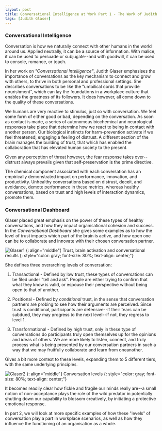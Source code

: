 ```yaml
---
layout: post
title: Conversational Intelligence at Work Part 1 - The Work of Judith Glaser
tags: [Judith Glaser]
---
```


### Conversational Intelligence

Conversation is how we naturally connect with other humans in the world around us. Applied neutrally, it can be a source of information. With malice, it can be used to persuade or subjugate--and with goodwill, it can be used to console, romance, or teach.

In her work on *"Conversational Intelligence"*, Judith Glaser emphasises the importance of conversations as the key mechanism to connect and grow with others, to thrive in both personal and professional settings. She describes conversations to be like the "umbilical cords that provide nourishment", which can lay the foundations in a workplace culture that enables the greatness of its followers. It does however, all come down to the quality of these conversations.

We humans are very reactive to stimulus, just so with conversation. We feel some form of either good or bad, depending on the conversation. As soon as contact is made, a series of autonomous biochemical and neurological responses take place that determine how we react to being in contact with another person. Our biological instincts for harm-prevention activate if we feel threatened, engaging a feeling of distrust. A different section of the brain manages the building of trust, that which has enabled the collaboration that has elevated human society to the present.

Given any perception of threat however, the fear response takes over--distrust always prevails given that self-preservation is the prime directive.

The chemical component associated with each conversation has an empirically demonstrated impact on performance, innovation, and productivity. Unhealthy conversations based on distrust, deceit, and avoidance, demote performance in these metrics, whereas healthy conversations, based on trust and high levels of interaction dynamics, promote them.

### Conversational Dashboard

Glaser placed great emphasis on the power of these types of healthy conversations, and how they impact organisational cohesion and success. In the *Conversational Dashboard* she gives some examples as to how the level of trust impacts which part of the brain is active, and how open one can be to collaborate and innovate with their chosen conversation partner.


![Glaser1](https://lh3.googleusercontent.com/VXPg-Q8z7YF2paXehIcrpXu0WdDNESbmHXVpQg50YYPCvlZJwCXbrp1fS1TyqiOXz_62or6fUu9g-CWDRxLctsvMu-aS_YLqQ2cipZI7DriGeQNWR6G4z5A5bdMQ17-i0DUEdeqX6yzU90Mm3FpVIbcSc2e1TDz6EhUrhyoDVhmas5psqGcO_B78OZyWrl-_fz7mIH6BfcaMdtcwxpKOU3h7oHaHLC10VQJHWvID1CzlHwW7IknhUzkMXhbEjQAP8_E265E65shV5cAmzuaZAWZJyz1AAGKTaOB4xKMzwQw2IRmiD_4JDPwFjUpCZqaPpUgJSp2vlrc33gWWDkD9IWi1Of7UH4xrO5MOk5y18DN8NKXzy0awRlPhzLnUsSOaXiDZawbYORz48Q9X6J8pjfh-pmxtPVekICmm05Y3lijIM_WPFbATSQnxrJVIi2o8EkrGJuZlq4AgyRfc6IZtPW6U2l2NFSG8Ii7gVoH8C0rCWl3nKvteJfPMbR0VwhyBzbc1p2j724EaqYzQwiy5ksacUXYiBJW9YtEwmFA772hd3BSw3XHgdppO6EZ0G5pZYvaA180M-tbHikPCtyRAe3NqSduqrT--T2AOoOzBfeZXuqM2htmvBLMuTq7ydcZxFQRLizpYqwjPFXcBwzeW5hmVBXFM2cI=w354-h220-no)
{: align="middle"}
Trust, brain activation and conversational results
{: style="color: gray; font-size: 80%; text-align: center;"}

She defines three overarching levels of conversation:

1. Transactional - Defined by low trust, these types of conversations can be filed under "tell and ask". People are either trying to confirm that what they know is valid, or espouse their perspective without being open to that of another.

2. Positional - Defined by *conditional* trust, in the sense that conversation partners are probing to see how their arguments are perceived. Since trust is conditional, participants are defensive--if their fears can be subdued, they may progress to the next level--if not, they regress to level 1.

3. Transformational - Defined by high trust, only in these type of conversations do participants truly open themselves up for the opinions and ideas of others. We are more likely to listen, connect, and truly process what is being presented by our conversation partners in such a way that we may fruitfully collaborate and learn from oneanother.

Gives a bit more context to these levels, expanding them to 5 different tiers, with the same underlying principles.

![Glaser2](https://lh3.googleusercontent.com/mErXFuBnoLa5zJEP1e5tOZYkp4uzXPoHPM4uFkgs-Fk4E7EKaZrGdGHS_-ObCg0mxAFSePSYgDWmVirzKH3lxZ0S_k4XVzeJ0CAEGZE2EIDSVREfhp6Rrkne1kmFqPLC5kizX_XEBHHKZDwqDZhd4CIpialDVvqwQOin368Kmf47VMXP3Ph6DrckvleNv9ZtQkglHfO9c78BBTESNr8i_ZR3cJXVZ47mx0S5Hh8I8Sk3wh9FKlv-kivRb_zKBwDhVpdOemorudmG-OAyLIAEwCJdY3lg_AMGCajjXNAFCwudyQuRYiIBpRD3nDnPjfe5wqVTreJoxnJQXdkfSbLgXA4uIAqnHiutER9Wp3kpwCtS3jrVCODljayyLFt7UaExn_qUnH7BouFdzwPz_KpXLta_ZNhrDfv1ZubyHQ7mjgTpvPEVzzAMGQOVhq5WpE-zf4euey2_HaWTLvBKeKUqDmXSeN0w3vxPjkWau-1f54orwtMOtNNq4raVmH4ulTAxwpMOrlOnDUF633hZiSgHGuPhUYOw83J81Ozl3hyNItwkGWGJCJrBHRcyEGw0BhXalEu6lZ-AuP2xyG9wbnHuHzIpYvWIxrZc90xubpOrXlUEL7oZD9w_7OXrLHyllLL2EKgCALTgaF7FTWW--_KNa44m4dAoE7k=w1316-h936-no)
{: align="middle"}
Conversation levels
{: style="color: gray; font-size: 80%; text-align: center;"}

It becomes readily clear how fickle and fragile our minds really are--a small notion of non-acceptance plays the role of the wild predator in potentially shutting down our capability to blossom creatively, by initiating a protective emotional response.

In part 2, we will look at more specific examples of how these "levels" of conversation play a part in workplace scenarios, as well as how they influence the functioning of an organisation as a whole.

